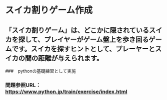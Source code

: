 # スイカ割りゲーム作成
## 「スイカ割りゲーム」は、どこかに隠されているスイカを探して、プレイヤーがゲーム盤上を歩き回るゲームです。スイカを探すヒントとして、プレーヤーとスイカの間の距離が与えられます。
###　pythonの基礎練習として実施
### 問題参照URL：　https://www.python.jp/train/exercise/index.html